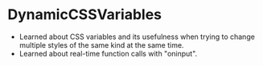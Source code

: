 # DynamicCSSVariables
- Learned about CSS variables and its usefulness when trying to change multiple 
styles of the same kind at the same time. 
- Learned about real-time function calls with "oninput".
 
